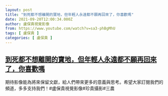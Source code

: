 ```yaml
---
layout: post
title: "到死都不想離開的寶地，但年輕人永遠都不願再回來了，你喜歡嗎"
date: 2021-09-20T12:00:34.000Z
author: 盧保貴視覺影像
from: https://www.youtube.com/watch?v=sa3-phBgMhU
tags: [ 盧保貴 ]
categories: [ 盧保貴 ]
---
```

<!--1632139234000-->
[到死都不想離開的寶地，但年輕人永遠都不願再回來了，你喜歡嗎](https://www.youtube.com/watch?v=sa3-phBgMhU)
------

<div>
期待影像能為將來保留文獻，給人們帶來更多的意義與思考。希望大家訂閱我們的頻道，多多支持我們！#盧保貴視覺影像#珍貴攝影#三農
</div>
